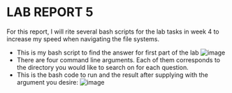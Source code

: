 # LAB REPORT 5
For this report, I will rite several bash scripts for the lab tasks in week 4 to increase my speed when navigating the file systems.
- This is my bash script to find the answer for first part of the lab
![image](https://user-images.githubusercontent.com/122572429/224211454-dc81c50f-cf19-4226-907f-e3819d57150f.png)
- There are four command line arguments. Each of them corresponds to the directory you would like to search on for each question. 
- This is the bash code to run and the result after supplying with the argument you desire:
![image](https://user-images.githubusercontent.com/122572429/224211997-fe37b43f-5c41-4515-91b8-37cc858140bc.png)


